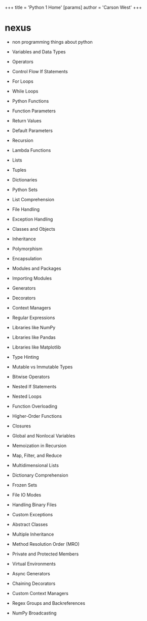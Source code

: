 +++
 title = 'Python 1 Home'
[params]
	author = 'Carson West'
+++
# nexus

- non programming things about python

- Variables and Data Types
 - Operators
 - Control Flow If Statements
 - For Loops
 - While Loops
 - Python Functions
 - Function Parameters
 - Return Values
 - Default Parameters
 - Recursion
- Lambda Functions
 - Lists
 - Tuples
 - Dictionaries
 - Python Sets
 - List Comprehension
 - File Handling
 - Exception Handling
 - Classes and Objects
 - Inheritance
 - Polymorphism
 - Encapsulation
 - Modules and Packages
 - Importing Modules
 - Generators
 - Decorators
 - Context Managers
 - Regular Expressions
 - Libraries like NumPy
 - Libraries like Pandas
 - Libraries like Matplotlib
 - Type Hinting
 - Mutable vs Immutable Types
- Bitwise Operators
 - Nested If Statements
 - Nested Loops
 - Function Overloading
- Higher-Order Functions
 - Closures
 - Global and Nonlocal Variables
- Memoization in Recursion
 - Map, Filter, and Reduce
- Multidimensional Lists
 - Dictionary Comprehension
- Frozen Sets
 - File IO Modes
 - Handling Binary Files
 - Custom Exceptions
 - Abstract Classes
- Multiple Inheritance
- Method Resolution Order (MRO)
 - Private and Protected Members
 - Virtual Environments
- Async Generators
- Chaining Decorators
- Custom Context Managers
 - Regex Groups and Backreferences
 - NumPy Broadcasting